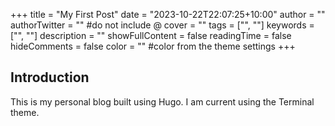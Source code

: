 +++
title = "My First Post"
date = "2023-10-22T22:07:25+10:00"
author = ""
authorTwitter = "" #do not include @
cover = ""
tags = ["", ""]
keywords = ["", ""]
description = ""
showFullContent = false
readingTime = false
hideComments = false
color = "" #color from the theme settings
+++

## Introduction

This is my personal blog built using Hugo. I am current using the Terminal theme.

